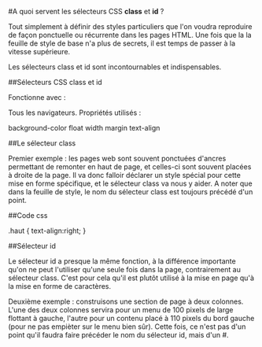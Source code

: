 #A quoi servent les sélecteurs CSS <strong>class</strong> et <strong>id</strong> ?

Tout simplement à définir des styles particuliers que l'on voudra reproduire de façon ponctuelle ou récurrente dans les pages HTML.
Une fois que la la feuille de style de base n'a plus de secrets, il est temps de passer à la vitesse supérieure.

Les sélecteurs class et id sont incontournables et indispensables.

##Sélecteurs CSS class et id

Fonctionne avec :

Tous les navigateurs.
Propriétés utilisés :

background-color
float
width
margin
text-align

##Le sélecteur class

Premier exemple : les pages web sont souvent ponctuées d'ancres permettant de remonter en haut de page, et celles-ci sont souvent placées à droite de la page. Il va donc falloir déclarer un style spécial pour cette mise en forme spécifique, et le sélecteur class va nous y aider. A noter que dans la feuille de style, le nom du sélecteur class est toujours précédé d'un point.

##Code css

.haut {
text-align:right;
}

##Sélecteur id

Le sélecteur id a presque la même fonction, à la différence importante qu'on ne peut l'utiliser qu'une seule fois dans la page, contrairement au sélecteur class. C'est pour cela qu'il est plutôt utilisé à la mise en page qu'à la mise en forme de caractères.

Deuxième exemple : construisons une section de page à deux colonnes. L'une des deux colonnes servira pour un menu de 100 pixels de large flottant à gauche, l'autre pour un contenu placé à 110 pixels du bord gauche (pour ne pas empièter sur le menu bien sûr). Cette fois, ce n'est pas d'un point qu'il faudra faire précéder le nom du sélecteur id, mais d'un #.

